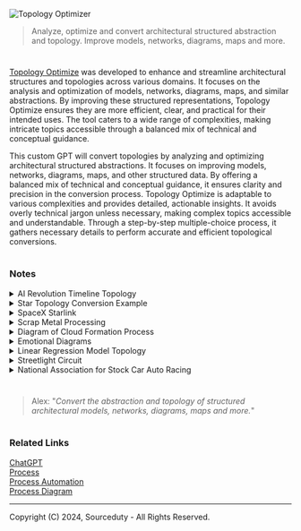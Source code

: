 ![Topology Optimizer](https://github.com/user-attachments/assets/added6d4-4492-4302-bee6-6e6377bfb6d7)

> Analyze, optimize and convert architectural structured abstraction and topology. Improve models, networks, diagrams, maps and more.

#

[Topology Optimize](https://chatgpt.com/g/g-bixMcoo4H-topology-optimize) was developed to enhance and streamline architectural structures and topologies across various domains. It focuses on the analysis and optimization of models, networks, diagrams, maps, and similar abstractions. By improving these structured representations, Topology Optimize ensures they are more efficient, clear, and practical for their intended uses. The tool caters to a wide range of complexities, making intricate topics accessible through a balanced mix of technical and conceptual guidance.

This custom GPT will convert topologies by analyzing and optimizing architectural structured abstractions. It focuses on improving models, networks, diagrams, maps, and other structured data. By offering a balanced mix of technical and conceptual guidance, it ensures clarity and precision in the conversion process. Topology Optimize is adaptable to various complexities and provides detailed, actionable insights. It avoids overly technical jargon unless necessary, making complex topics accessible and understandable. Through a step-by-step multiple-choice process, it gathers necessary details to perform accurate and efficient topological conversions.

#
### Notes

<details><summary>AI Revolution Timeline Topology</summary>
<br>

```
+--------------------+
|    AI Revolution   |
+--------------------+
         |
         v
+--------------------+
|    Technologies    |
+--------------------+
| - Machine Learning |
| - NLP              |
| - Robotics         |
| - Computer Vision  |
| - Autonomous       |
+--------------------+
         |
         v
+--------------------+
|  Areas of Impact   |
+--------------------+
| - Healthcare       |
| - Finance          |
| - Transportation   |
| - Manufacturing    |
| - Education        |
+--------------------+
         |
         v
+--------------------+
|   Major Players    |
+--------------------+
| - Tech Giants      |
| - Startups         |
| - Research Inst.   |
+--------------------+
         |
         v
+--------------------+
| Societal Changes   |
+--------------------+
| - Job Market Shifts|
| - Ethical Issues   |
| - Data Privacy     |
+--------------------+
```

```
+------------------+----------------------+------------------+
|     Time Period  |    Digital Revolution |   AI Revolution  |
+------------------+----------------------+------------------+
| Late 1970s       | - Rise of Personal   |                  |
|                  |   Computers          |                  |
+------------------+----------------------+------------------+
| 1980s            | - Introduction of    |                  |
|                  |   Internet           |                  |
+------------------+----------------------+------------------+
| Early 1990s      | - World Wide Web     |                  |
|                  |   becomes public     |                  |
+------------------+----------------------+------------------+
| Late 1990s       | - Expansion of       |                  |
|                  |   E-commerce         |                  |
+------------------+----------------------+------------------+
| Early 2000s      | - Rise of Social     |                  |
|                  |   Media              |                  |
+------------------+----------------------+------------------+
| Late 2000s       | - Mobile Technology  |                  |
|                  |   and Smartphones    |                  |
+------------------+----------------------+------------------+
| Early 2010s      |                      | - Emergence of   |
|                  |                      |   AI Algorithms  |
|                  |                      |   and Big Data   |
+------------------+----------------------+------------------+
| Mid 2010s        |                      | - Advancements in|
|                  |                      |   Machine Learning|
|                  |                      |   and Deep       |
|                  |                      |   Learning       |
+------------------+----------------------+------------------+
| Late 2010s       |                      | - AI in Healthcare|
|                  |                      |   and Finance    |
+------------------+----------------------+------------------+
| Early 2020s      |                      | - AI in          |
|                  |                      |   Transportation |
|                  |                      |   and Autonomous |
|                  |                      |   Systems        |
+------------------+----------------------+------------------+
| Mid 2020s        |                      | - Ethical        |
|                  |                      |   considerations |
|                  |                      |   and Data       |
|                  |                      |   Privacy        |
+------------------+----------------------+------------------+
| Late 2020s       |                      | - AI-driven      |
|                  |                      |   Personalized   |
|                  |                      |   Services       |
+------------------+----------------------+------------------+
| Early 2030s      |                      | - Widespread AI  |
|                  |                      |   Adoption       |
+------------------+----------------------+------------------+
```

```
Technology Revolutions Timeline

├── Late 1970s: 
│     ├── Digital Revolution: Rise of Personal Computers
│
├── 1980s: 
│     ├── Digital Revolution: Introduction of Internet
│
├── Early 1990s:
│     ├── Digital Revolution: World Wide Web becomes public
│
├── Late 1990s:
│     ├── Digital Revolution: Expansion of E-commerce
│
├── Early 2000s:
│     ├── Digital Revolution: Rise of Social Media
│
├── Late 2000s:
│     ├── Digital Revolution: Mobile Technology and Smartphones
│
├── Early 2010s:
│     ├── Digital Revolution: Continued growth in Mobile and Social Media
│     └── AI Revolution: Emergence of AI Algorithms and Big Data
│
├── Mid 2010s:
│     └── AI Revolution: Advancements in Machine Learning and Deep Learning
│
├── Late 2010s:
│     └── AI Revolution: AI in Healthcare and Finance
│
├── Early 2020s:
│     └── AI Revolution: AI in Transportation and Autonomous Systems
│
├── Mid 2020s:
│     └── AI Revolution: Ethical considerations and Data Privacy
│
├── Late 2020s:
│     └── AI Revolution: AI-driven Personalized Services
│
└── Early 2030s:
      └── AI Revolution: Widespread AI Adoption
```

<br>
</details>
<details><summary>Star Topology Conversion Example</summary>
<br>

Converting a star topology network into a mesh topology involves transforming a structure where all nodes are individually connected to a central hub into one where each node is interconnected with every other node. In a star topology, a central server node connects directly to each client node, providing a straightforward and efficient means of communication. This setup is easy to manage and troubleshoot since all data traffic passes through the central hub, allowing for centralized control and monitoring. However, the main drawback of a star topology is its single point of failure: if the central server fails, the entire network becomes inoperable.

In contrast, a mesh topology offers a robust and resilient alternative by connecting every node directly to all other nodes, creating a web of interconnections. This redundancy ensures that the network can still operate even if multiple connections fail, significantly enhancing reliability and fault tolerance. The transition from a star to a mesh topology involves establishing direct links between all nodes, resulting in increased complexity and higher setup and maintenance costs. However, the advantages of a mesh network, such as improved redundancy, load balancing, and reduced bottlenecks, often outweigh these challenges, making it a preferable choice for critical applications requiring high availability and reliability.

Star Topology
```
Client1
|
Client2
|
Client3
|
Client4
|
Client5
|
Client6
|
Client7
|
Client8
|
Client9
|
Server
```

Mesh Topology

```
         Client1 ---- Client2 ---- Client3 ---- Client4 ---- Client5 ---- Client6 ---- Client7 ---- Client8 ---- Client9 ---- Server
            |           |            |            |            |            |            |            |            |         /
            |           |            |            |            |            |            |            |            |       /
            |           |            |            |            |            |            |            |            |     /
            |           |            |            |            |            |            |            |            |   /
            |           |            |            |            |            |            |            |            | /
         Client2 ---- Client3 ---- Client4 ---- Client5 ---- Client6 ---- Client7 ---- Client8 ---- Client9 ---- Server
            |           |            |            |            |            |            |            |         /
            |           |            |            |            |            |            |            |       /
            |           |            |            |            |            |            |            |     /
            |           |            |            |            |            |            |            |   /
            |           |            |            |            |            |            |            | /
         Client3 ---- Client4 ---- Client5 ---- Client6 ---- Client7 ---- Client8 ---- Client9 ---- Server
            |           |            |            |            |            |            |         /
            |           |            |            |            |            |            |       /
            |           |            |            |            |            |            |     /
            |           |            |            |            |            |            |   /
            |           |            |            |            |            |            | /
         Client4 ---- Client5 ---- Client6 ---- Client7 ---- Client8 ---- Client9 ---- Server
            |           |            |            |            |            |         /
            |           |            |            |            |            |       /
            |           |            |            |            |            |     /
            |           |            |            |            |            |   /
            |           |            |            |            |            | /
         Client5 ---- Client6 ---- Client7 ---- Client8 ---- Client9 ---- Server
            |           |            |            |            |         /
            |           |            |            |            |       /
            |           |            |            |            |     /
            |           |            |            |            |   /
            |           |            |            |            | /
         Client6 ---- Client7 ---- Client8 ---- Client9 ---- Server
            |           |            |            |         /
            |           |            |            |       /
            |           |            |            |     /
            |           |            |            |   /
            |           |            |            | /
         Client7 ---- Client8 ---- Client9 ---- Server
            |           |            |         /
            |           |            |       /
            |           |            |     /
            |           |            |   /
            |           |            | /
         Client8 ---- Client9 ---- Server
            |           |         /
            |           |       /
            |           |     /
            |           |   /
            |           | /
         Client9 ---- Server
            |         /
            |       /
            |     /
            |   /
            | /
         Server
```

<br>
</details>
<details><summary>SpaceX Starlink</summary>
<br>

```
Satellites
     |
     |
   Dishy (Starlink Antenna)
     |
     | (Ethernet)
     |
Power Supply Unit (PoE Injector)
     |
     | (Ethernet)
     |
Starlink Router --- Wi-Fi Devices
                 |
                 | (Optional Ethernet)
                 |
             Mesh Network / Personal Router
```


The Starlink network involves a complex infrastructure designed to provide high-speed internet through a constellation of low Earth orbit (LEO) satellites. Here’s a simplified breakdown of the typical setup for a Starlink network:

1. Dishy (Starlink Antenna): This is the primary hardware that communicates with the Starlink satellites. It connects to the satellites in space to receive and send data.

2. Power Supply and Ethernet Adapter: The Dishy is connected to a power supply unit, which often includes a PoE (Power over Ethernet) injector. This setup provides power to the antenna and facilitates data transmission.

3. Starlink Router: The power supply unit is connected to the Starlink router, which then creates a local Wi-Fi network. The router can also connect to a mesh network or other networking devices if needed.

4. Networking Configuration: Users can configure their network using the Starlink app. Some users prefer to use their own routers and networking setups, which can include mesh systems for better coverage. This often involves connecting the Ethernet adapter to their own networking equipment.

#### Satellite Network Optimization

```
     Earth's Surface
        _________
       /         \
      /           \
     |    User    |
     |   Devices  |
      \___________/
           |
           | (Data requests)
           |
      Ground Station
           |
           | (Optical Links)
           |
   -------------------------
  | Satellite Constellation |
   -------------------------
           / \
          /   \
    Satellite  Satellite
    in LEO      in LEO
        \         /
         \       /
        ---------
       |   Dishy   |
       | (Antenna) |
        ---------
           |
           |
        User's
        Router
           |
        Wi-Fi
        Devices
```

1. Satellite Configuration

Optimize the distribution and orbits of the satellites to ensure maximum coverage and minimum latency:

Polar Orbits: Include more satellites in polar orbits to cover high-latitude areas, which are often underserved.
Inter-Satellite Links (ISLs): Enhance the number and capability of laser links between satellites to improve data routing and reduce dependency on ground stations.

2. Ground Station Placement

Strategically place ground stations to optimize connectivity:

Distributed Locations: Increase the number of ground stations in diverse geographical locations to ensure low-latency connections and redundancy.
Proximity to Fiber Networks: Position ground stations near major fiber optic network hubs to facilitate faster data transfer to the internet backbone.

3. Antenna Technology
   
Enhance the user terminals and ground station antennas:

Phased Array Antennas: Continue improving phased array technology for better tracking and communication with multiple satellites simultaneously.
High-Gain Antennas: Use high-gain antennas at ground stations to maximize the signal strength and reliability.

4. Data Management and Routing
   
Optimize data flow within the network:

Edge Computing: Implement edge computing at ground stations to process data closer to the source, reducing latency and load on the central servers.
Dynamic Routing: Use advanced algorithms for dynamic routing of data through the most efficient paths, considering satellite positions and network congestion.

5. Energy Efficiency
   
Improve the energy efficiency of the satellites and ground equipment:

Solar Power Optimization: Enhance solar panel efficiency on satellites to ensure they operate longer without requiring additional power sources.
Low-Power Components: Utilize low-power electronic components in both satellites and ground stations to reduce overall energy consumption.

6. User Equipment
   
Enhance the usability and efficiency of user equipment:

Automatic Alignment: Develop user terminals with automatic alignment features to ensure optimal positioning without manual intervention.
Modular Design: Create modular user terminals that can be easily upgraded or replaced as technology advances.

```
     Earth's Surface
        _________
       /         \
      /           \
     |    User    |
     |   Devices  |
      \___________/
           |
           | (Data requests)
           |
      Ground Station (Edge Computing)
           |
           | (Optical Links)
           |
   -------------------------
  | Satellite Constellation |
   -------------------------
   /       |         \      \
  /        |          \      \
Satellite  Satellite   Satellite  Satellite
in LEO      in LEO      in LEO      in LEO
  \         /           \         /
   \       /             \       /
    ---------          ---------
   |   Dishy   |      |   Dishy   |
   | (Antenna) |      | (Antenna) |
    ---------          ---------
        |                  |
        |                  |
     User's              User's
     Router              Router
        |                  |
     Wi-Fi              Wi-Fi
     Devices            Devices
```

#
#### Satellite Constellation

The basic overview of the Starlink constellation will show the Earth with several orbital planes of satellites.

```
          (satellite)   (satellite)
              o             o
              \             /
               \           /
                \ Plane 1 /
                 \       /
                  \     /   Total planes: 72
                   \   /    Satellites per plane: 22-66
                    \ /
        (satellite)  Earth (satellite)
                o         o
                    / \
                   /   \
                  /     \
                 /       \
                / Plane 2 \
               /           \
              /             \
             o               o
          (satellite)   (satellite)

Orbital Altitudes:
- First Layer: 340 km
- Second Layer: 550 km
- Third Layer: 1,200 km

Satellites are evenly distributed within each plane.
```

#### Inter-Satellite Link (ISL) Network

```
         +---------------------+
         |    NOC (Control)    |
         +----------+----------+
                    |
+---------------------------------------------+
|                                             |
|          Inter-Satellite Links (ISL)        |
|                 (Mesh Network)              |
|  +----------------+    +----------------+   |
|  |    Satellite   |----|    Satellite   |   |
|  |     (LEO)      |    |     (LEO)      |   |
|  +-------|--------+    +--------|-------+   |
|          |                    |             |
|          |                    |             |
|  +-------|--------+    +--------|-------+   |
|  |    Satellite   |----|    Satellite  |    |
|  |     (LEO)      |    |     (LEO)     |    |
|  +-------|--------+    +--------|-------+   |
|          |                    |             |
|          |                    |             |
|  +-------+--------+    +--------+-------+   |
|  |   Ground       |    |    Ground     |    |
|  |   Station      |    |    Station    |    |
|  +-------+--------+    +--------+-------+   |
|          |                    |             |
|          |                    |             |
|  +-------+--------+    +--------+-------+   |
|  | User Terminal  |    | User Terminal |    |
|  +----------------+    +----------------+   |
|                                             |
|                                             |
+---------------------------------------------+
```

<br>
</details>
<details><summary>Scrap Metal Processing</summary>
<br>

Let's take an example of a metal recycling facility and optimize its processes. We'll focus on the "Processing and Efficiency Improvements" aspect. 

### Example Scenario
**Current Process:**
1. **Collection and Initial Sorting:** Scrap metals are collected from various sources and initially sorted manually.
2. **Shredding:** Metals are shredded into smaller pieces.
3. **Separation:** Magnetic and eddy current separators are used to separate ferrous and non-ferrous metals.
4. **Melting and Purification:** Metals are melted in a furnace and impurities are removed.
5. **Forming:** The purified metal is formed into ingots or other usable forms.

### Current Challenges
- Manual sorting is time-consuming and inefficient.
- Energy consumption during shredding and melting is high.
- Separation techniques are not optimal, leading to mixed metal batches.
- Impurities remain in the final product, affecting quality.

### Optimization Strategies
1. **Automated Sorting:**
   - Implement optical sorting technology to automate initial sorting, increasing speed and accuracy.
   - Use AI and machine learning to improve sorting algorithms over time.

2. **Energy-Efficient Shredding:**
   - Upgrade shredders to energy-efficient models that consume less power.
   - Implement a continuous monitoring system to optimize shredder performance and maintenance.

3. **Advanced Separation Technologies:**
   - Introduce advanced separation methods like sensor-based sorting to enhance the purity of separated metals.
   - Use cryogenic processing for more efficient separation of certain metals.

4. **Improved Melting and Purification:**
   - Use induction furnaces for melting, which are more energy-efficient than traditional furnaces.
   - Implement a real-time monitoring system to control the melting process and reduce energy waste.
   - Introduce advanced purification techniques, such as vacuum degassing, to improve metal quality.

5. **Forming Efficiency:**
   - Automate the forming process to ensure uniformity and reduce labor costs.
   - Implement quality control measures at each stage to minimize defects and rework.

### Optimized Process Flow
1. Collection and Automated Sorting
    - Use optical sorting and AI algorithms.
2. Energy-Efficient Shredding
    - Implement continuous monitoring and upgrade to efficient shredders.
3. Advanced Separation
    - Use sensor-based sorting and cryogenic processing.
4. Induction Melting and Advanced Purification
    - Implement real-time monitoring and vacuum degassing.
5. Automated Forming and Quality Control
    - Ensure uniformity and minimize defects through automation.

### Benefits
- Increased throughput due to faster and more accurate sorting.
- Reduced energy consumption in shredding and melting.
- Higher purity of recycled metals, leading to better quality products.
- Lower labor costs and improved safety with automation.
- Overall increase in efficiency and reduction in operational costs.

<br>
</details>
<details><summary>Diagram of Cloud Formation Process</summary>
<br>

```
Sunlight
↓
[Sun heats Earth's surface]
↓
[Warm air rises]
↓
[Air expands and cools adiabatically]
↓
[Air cools to its dew point]
↓
[Condensation on nuclei]
↓
[Cloud formation]
↓
[Cloud growth and possible precipitation]
```

Key Points Illustrated:

- Sunlight Heating Surface: The sun’s energy heats the surface of the Earth, causing the air near the surface to warm up.
- Warm Air Rising: Warm air, being less dense, rises upwards.
- Adiabatic Cooling: As the air rises, it expands due to lower pressure at higher altitudes, which leads to cooling.
- Cooling to Dew Point: The rising air cools to its dew point, the temperature at which the air becomes saturated with moisture.
- Condensation: Water vapor condenses on small particles in the air (condensation nuclei) such as dust, salt, and other aerosols.
- Cloud Formation: These tiny water droplets or ice crystals cluster together to form clouds.
- Cloud Growth: Continued condensation and cooling cause the cloud to grow. If the droplets or ice crystals combine and grow large enough, they may fall as precipitation.

<br>
</details>
<details><summary>Emotional Diagrams</summary>
<br>

Emotional Process

```
Identify Emotion (→) Understand Trigger (→) Assess Intensity (→) Process Emotion (→) Express Emotion (→) Regulate Emotion (→) Reflect on Experience
```

Emotions and Feelings Tree
```
Joy
 ├── Happiness
 |    ├── Delight
 |    ├── Elation
 |    └── Jubilation
 ├── Contentment
 |    ├── Satisfaction
 |    └── Peace
 ├── Pride
 |    ├── Accomplishment
 |    └── Confidence
 └── Love
      ├── Affection
      ├── Adoration
      └── Compassion

Sadness
 ├── Grief
 |    ├── Sorrow
 |    ├── Mourning
 |    └── Despair
 ├── Melancholy
 |    ├── Nostalgia
 |    └── Gloom
 └── Loneliness
      ├── Isolation
      └── Abandonment

Fear
 ├── Anxiety
 |    ├── Unease
 |    ├── Apprehension
 |    └── Panic
 ├── Nervousness
 |    ├── Tension
 |    └── Restlessness
 └── Worry
      ├── Concern
      └── Dread

Anger
 ├── Frustration
 |    ├── Annoyance
 |    └── Irritability
 ├── Rage
 |    ├── Fury
 |    └── Outrage
 └── Irritation
      ├── Agitation
      └── Impatience

Surprise
 ├── Shock
 |    ├── Stun
 |    └── Amazement
 ├── Astonishment
 |    ├── Bewilderment
 |    └── Awe
 └── Wonder
      ├── Curiosity
      └── Fascination

Disgust
 ├── Contempt
 |    ├── Scorn
 |    └── Disdain
 ├── Aversion
 |    ├── Repulsion
 |    └── Distaste
 └── Hatred
      ├── Loathing
      └── Revulsion
```

Emotions and Feelings Graph Topology (Node-Edge List)
```
Joy -> Happiness
Happiness -> Delight
Happiness -> Elation
Joy -> Contentment
Contentment -> Satisfaction
Joy -> Pride
Pride -> Accomplishment
Joy -> Love
Love -> Affection
Love -> Compassion

Sadness -> Grief
Grief -> Sorrow
Grief -> Mourning
Sadness -> Melancholy
Melancholy -> Nostalgia
Sadness -> Loneliness
Loneliness -> Isolation

Fear -> Anxiety
Anxiety -> Unease
Anxiety -> Apprehension
Fear -> Nervousness
Nervousness -> Tension
Fear -> Worry
Worry -> Concern

Anger -> Frustration
Frustration -> Annoyance
Anger -> Rage
Rage -> Fury
Anger -> Irritation
Irritation -> Agitation

Surprise -> Shock
Shock -> Amazement
Surprise -> Astonishment
Astonishment -> Bewilderment
Surprise -> Wonder
Wonder -> Curiosity

Disgust -> Contempt
Contempt -> Scorn
Disgust -> Aversion
Aversion -> Repulsion
Disgust -> Hatred
Hatred -> Loathing
```

Hierarchical Topology of Emotional Process Flows

```
Emotions
  ├── Joy
  │    ├── Happiness
  │    │    ├── Delight
  │    │    └── Elation
  │    ├── Contentment
  │    │    └── Satisfaction
  │    ├── Pride
  │    │    └── Accomplishment
  │    └── Love
  │         ├── Affection
  │         └── Compassion
  ├── Sadness
  │    ├── Grief
  │    │    ├── Sorrow
  │    │    └── Mourning
  │    ├── Melancholy
  │    │    └── Nostalgia
  │    └── Loneliness
  │         └── Isolation
  ├── Fear
  │    ├── Anxiety
  │    │    ├── Unease
  │    │    └── Apprehension
  │    ├── Nervousness
  │    │    └── Tension
  │    └── Worry
  │         └── Concern
  ├── Anger
  │    ├── Frustration
  │    │    └── Annoyance
  │    ├── Rage
  │    │    └── Fury
  │    └── Irritation
  │         └── Agitation
  ├── Surprise
  │    ├── Shock
  │    │    ├── Stun
  │    │    └── Amazement
  │    ├── Astonishment
  │    │    └── Bewilderment
  │    └── Wonder
  │         └── Curiosity
  └── Disgust
       ├── Contempt
       │    ├── Scorn
       │    └── Disdain
       ├── Aversion
       │    └── Repulsion
       └── Hatred
            └── Loathing
```

Hierarchical Topology of Emotional Process Interconnections
```
  ├── Joy ↔ Sadness
  │    ├── Love ↔ Grief
  │    └── Pride ↔ Melancholy
  ├── Joy ↔ Fear
  │    ├── Contentment ↔ Anxiety
  │    └── Happiness ↔ Nervousness
  ├── Joy ↔ Anger
  │    ├── Happiness ↔ Frustration
  │    └── Love ↔ Irritation
  ├── Joy ↔ Surprise
  │    ├── Delight ↔ Amazement
  │    └── Elation ↔ Wonder
  ├── Joy ↔ Disgust
  │    ├── Affection ↔ Contempt
  │    └── Compassion ↔ Aversion
  ├── Sadness ↔ Fear
  │    ├── Grief ↔ Anxiety
  │    └── Loneliness ↔ Nervousness
  ├── Sadness ↔ Anger
  │    ├── Grief ↔ Frustration
  │    └── Melancholy ↔ Rage
  ├── Sadness ↔ Surprise
  │    ├── Mourning ↔ Shock
  │    └── Nostalgia ↔ Wonder
  ├── Sadness ↔ Disgust
  │    ├── Sorrow ↔ Contempt
  │    └── Loneliness ↔ Hatred
  ├── Fear ↔ Anger
  │    ├── Anxiety ↔ Frustration
  │    └── Worry ↔ Irritation
  ├── Fear ↔ Surprise
  │    ├── Apprehension ↔ Shock
  │    └── Unease ↔ Astonishment
  ├── Fear ↔ Disgust
  │    ├── Anxiety ↔ Contempt
  │    └── Worry ↔ Aversion
  ├── Anger ↔ Surprise
  │    ├── Rage ↔ Shock
  │    └── Frustration ↔ Astonishment
  ├── Anger ↔ Disgust
  │    ├── Fury ↔ Hatred
  │    └── Irritation ↔ Aversion
  ├── Surprise ↔ Disgust
       ├── Bewilderment ↔ Contempt
       └── Shock ↔ Repulsion
```

<br>
</details>
<details><summary>Linear Regression Model Topology</summary>
<br>

```
          +--------------+
          | Input (X)    |
          +--------------+
                 |
                 v
          +--------------+            +--------------+
          | Weights (w)  |            | Bias (b)     |
          +--------------+            +--------------+
                 |                          |
                 v                          v
          +--------------------------------------+
          |              Summation               |
          |   (w * X + b) = Predicted (Y_hat)    |
          +--------------------------------------+
                              |
                              v
                       +--------------+
                       |  Loss        |
                       |  Function    |
                       +--------------+
                              |
                              v
                    +-------------------+
                    |  Optimization     |
                    |  Algorithm        |
                    +-------------------+
```

<br>
</details>
<details><summary>Streetlight Circuit</summary>
<br>

A timer-based control system for a streetlight circuit.

```
            +-----------------------+
            |                       |
   Main Grid|                       |
            |                       |
            |                       V
       +----------+          +-----------+
       |  Timer   |----------|  Ballast  |-----------+
       +----------+          +-----------+           |
            |                                         |
            |                                         V
            +-----------------------------------+  Streetlight
                                                 |     Lamp
                                                 +-----------+
```

Low-Level Streetlight Circuit

```
        +--------------------------------------------+
        |                                            |
        |      Main Power Supply (AC Source)         |
        |                                            |
        +------------+-------------------------------+
                     |
                     |   
                     V   
                  [ Fuse ]-------------------------+
                     |                             |
                     V                             |
              +-------------+                      |
              |    Timer    |                      |
              +-------------+                      |
                     |                             |
                     V                             |
               +-------------+                     |
               |  Contactor  |                     |
               +-------------+                     |
                     |                             |
                     V                             |
        +-----------------------------+            |
        |      Photocell Sensor       | (Optional) |
        +-----------------------------+            |
                     |                             |
                     V                             |
        +-----------------------------+            |
        |       Ballast/Driver        |            |
        +-----------------------------+            |
                     |                             |
                     V                             |
        +-----------------------------+            |
        |      Streetlight Lamp       |            |
        +-----------------------------+            |
                                                   |
        +------------------------------------------+
```

<br>
</details>
<details><summary>National Association for Stock Car Auto Racing</summary>
<br>

#### NASCAR Cup Series

- Overview: The premier series of NASCAR, featuring the top drivers and teams.
- Cars: These are the most powerful and fastest stock cars in NASCAR.
- Races: Typically consists of 36 races over the course of the season.
- Notable Races: Daytona 500, Coca-Cola 600, Brickyard 400.

````
NASCAR Cup Series
├── Teams
│   ├── Team A
│   │   ├── Driver 1
│   │   ├── Driver 2
│   │   └── Crew Chief
│   ├── Team B
│   │   ├── Driver 3
│   │   ├── Driver 4
│   │   └── Crew Chief
│   └── Team C
│       ├── Driver 5
│       ├── Driver 6
│       └── Crew Chief
├── Cars
│   ├── Specifications
│   │   ├── Engine Power
│   │   ├── Aerodynamics
│   │   └── Safety Features
│   └── Manufacturers
│       ├── Chevrolet
│       ├── Ford
│       └── Toyota
├── Races
│   ├── Daytona 500
│   ├── Coca-Cola 600
│   ├── Brickyard 400
│   └── Others (36 races total)
├── Points System
│   ├── Race Points
│   │   ├── Finishing Position
│   │   ├── Stage Wins
│   │   └── Lap Led
│   └── Playoffs
│       ├── Round of 16
│       ├── Round of 12
│       ├── Round of 8
│       └── Championship 4
└── Governance
    ├── NASCAR Officials
    │   ├── Race Director
    │   ├── Stewards
    │   └── Technical Inspectors
    └── Rules and Regulations
        ├── Technical Rules
        ├── Sporting Rules
        └── Conduct Rules
````

Nyoooooooooooom Nyoooooooooooom Nyoooooooooooom!

<br>
</details>

#

> Alex: "*Convert the abstraction and topology of structured architectural models, networks, diagrams, maps and more.*"

#
### Related Links

[ChatGPT](https://github.com/sourceduty/ChatGPT)
<br>
[Process](https://github.com/sourceduty/Process_Automation)
<br>
[Process Automation](https://github.com/sourceduty/Process_Automation)
<br>
[Process Diagram](https://github.com/sourceduty/Process_Diagram)

***
Copyright (C) 2024, Sourceduty - All Rights Reserved.
